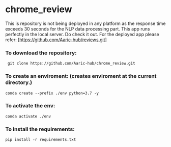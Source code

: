 # chrome_review

This is repository is not being deployed in any platform as the response time exceeds 30 seconds for the NLP data processing part. 
This app runs perfectly in the local server. Do check it out.
For the deployed app please refer: [https://github.com/Aaric-hub/reviews.git]

### To download the repository:
     git clone https://github.com/Aaric-hub/chrome_review.git
     
### To create an enviroment: (creates enviroment at the current directory.)
    conda create --prefix ./env python=3.7 -y
    
### To activate the env:
    conda activate ./env
    
### To install the requirements:
    pip install -r requirements.txt
